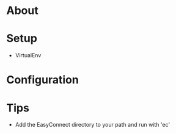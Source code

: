 About
=====



Setup
=====

 * VirtualEnv


Configuration
=============



Tips
====

 * Add the EasyConnect directory to your path and run with 'ec'
